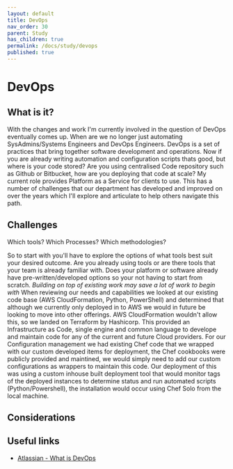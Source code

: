 ```yaml
---
layout: default
title: DevOps
nav_order: 30
parent: Study
has_children: true
permalink: /docs/study/devops
published: true
---
```


# DevOps

## What is it?

With the changes and work I'm currently involved in the question of DevOps eventually comes up. When are we no longer just automating SysAdmins/Systems Engineers and DevOps Engineers.
DevOps is a set of practices that bring together software development and operations. Now if you are already writing automation and configuration scripts thats good, but where is your code stored? Are you using centralised Code repository such as Github or Bitbucket, how are you deploying that code at scale?
My current role provides Platform as a Service for clients to use. This has a number of challenges that our department has developed and improved on over the years which I'll explore and articulate to help others navigate this path.

## Challenges

Which tools? Which Processes? Which methodologies?

So to start with you'll have to explore the options of what tools best suit your desired outcome. Are you already using tools or are there tools that your team is already familiar with.
Does your platform or software already have pre-written/developed options so your not having to start from scratch. *Building on top of existing work may save a lot of work to begin with*
When reviewing our needs and capabilities we looked at our existing code base (AWS CloudFormation, Python, PowerShell) and determined that although we currently only deployed in to AWS we would in future be looking to move into other offerings. AWS CloudFormation wouldn't allow this, so we landed on Terraform by Hashicorp. This provided an Infrastructure as Code, single engine and common language to develope and maintain code for any of the current and future Cloud providers. For our Configuration management we had existing Chef code that we wrapped with our custom developed items for deployment, the Chef cookbooks were publicly provided and maintined, we would simply need to add our custom configurations as wrappers to maintain this code. Our deployment of this was using a custom inhouse built deployment tool that would monitor tags of the deployed instances to determine status and run automated scripts (Python/Powershell), the installation would occur using Chef Solo from the local machine.

## Considerations

## Useful links

- [Atlassian - What is DevOps](https://www.atlassian.com/devops/what-is-devops)
